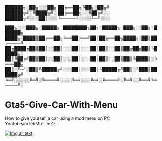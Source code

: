 ██████╗░██╗░░░██╗
██╔══██╗╚██╗░██╔╝
██████╦╝░╚████╔╝░
██╔══██╗░░╚██╔╝░░
██████╦╝░░░██║░░░
╚═════╝░░░░╚═╝░░░


███╗░░░███╗░█████╗░████████╗██╗░█████╗░███╗░░██╗░██████╗
████╗░████║██╔══██╗╚══██╔══╝██║██╔══██╗████╗░██║██╔════╝
██╔████╔██║██║░░██║░░░██║░░░██║██║░░██║██╔██╗██║╚█████╗░
██║╚██╔╝██║██║░░██║░░░██║░░░██║██║░░██║██║╚████║░╚═══██╗
██║░╚═╝░██║╚█████╔╝░░░██║░░░██║╚█████╔╝██║░╚███║██████╔╝
╚═╝░░░░░╚═╝░╚════╝░░░░╚═╝░░░╚═╝░╚════╝░╚═╝░░╚══╝╚═════╝░

# Gta5-Give-Car-With-Menu
How to give yourself a car using a mod menu on PC 
Youtube/imTehMoTi0nZz

[![Img alt text](https://img.youtube.com/vi/xuvX1_9bk7A/0.jpg)](https://www.youtube.com/watch?v=xuvX1_9bk7A)
